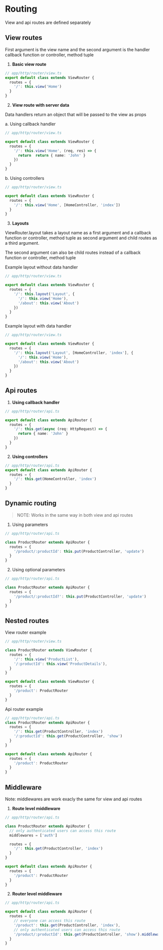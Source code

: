 # Routing
View and api routes are defined separately

## View routes

First argument is the view name and the second argument is the handler callback function or controller, method tuple

1. **Basic view route**
```ts
// app/http/router/view.ts
export default class extends ViewRouter {
  routes = {
    '/': this.view('Home')
  }
}
```

2. **View route with server data**

Data handlers return an object that will be passed to the view as props

a. Using callback handler
```ts
// app/http/router/view.ts

export default class extends ViewRouter {
  routes = {
    '/': this.view('Home', (req, res) => {
      return  return { name: 'John' }
    })
  }
}

```

b. Using controllers
```ts
// app/http/router/view.ts

export default class extends ViewRouter {
  routes = {
    '/': this.view('Home', [HomeController, 'index'])
  }
}

```

3. **Layouts**

ViewRouter.layout takes a layout name as a first argument and a callback function or controller, method tuple as second argument and child routes as a third argument.

The second argument can also be child routes instead of a callback function or controller, method tuple

Example layout without data handler
```ts
// app/http/router/view.ts

export default class extends ViewRouter {
  routes = {
    '/': this.layout('Layout', {
      '/': this.view('Home'),
      '/about': this.view('About')
    })
  }
}

```

Example layout with data handler
```ts
// app/http/router/view.ts

export default class extends ViewRouter {
  routes = {
    '/': this.layout('Layout', [HomeController, 'index'], {
      '/': this.view('Home'),
      '/about': this.view('About')
    })
  }
}
```


## Api routes

1. **Using callback handler**
```ts
// app/http/router/api.ts

export default class extends ApiRouter {
  routes = {
    '/': this.get(async (req: HttpRequest) => {
      return { name: 'John' }
    })
  }
}

```

2. **Using controllers**
```ts
// app/http/router/api.ts
export default class extends ApiRouter {
  routes = {
    '/': this.get(HomeController, 'index')
  }
}
```



## Dynamic routing

> NOTE: Works in the same way in both view and api routes

1. Using parameters 
```ts
// app/http/router/api.ts

class ProductRouter extends ApiRouter {
  routes = {
    '/product/:productId': this.put(ProductController, 'update')
  }
}

```

2. Using optional parameters 
```ts
// app/http/router/api.ts

class ProductRouter extends ApiRouter {
  routes = {
    '/product/:productId?': this.put(ProductController, 'update')
  }
}

```




## Nested routes

View router example
```ts
// app/http/router/view.ts

class ProductRouter extends ViewRouter {
  routes = {
    '/': this.view('ProductList'),
    '/:productId': this.view('ProductDetails'),
  }
}

export default class extends ViewRouter {
  routes = {
    '/product': ProductRouter
  }
}

```

Api router example
```ts
// app/http/router/api.ts
class ProductRouter extends ApiRouter {
  routes = {
    '/': this.get(ProductController, 'index')
    '/:productId': this.get(ProductController, 'show')
  }
}

export default class extends ApiRouter {
  routes = {
    '/product': ProductRouter
  }
}

```

## Middleware
Note: middlewares are work exacly the same for view and api routes

1. **Route level middleware**
```ts
// app/http/router/api.ts

class ProductRouter extends ApiRouter {
  // only authenticated users can access this route
  middlewares = ['auth']

  routes = {
    '/': this.get(ProductController, 'index')
  }
}

export default class extends ApiRouter {
  routes = {
    '/product': ProductRouter
  }
}

```

2. **Router level middleware**
```ts
// app/http/router/api.ts

export default class extends ApiRouter {
  routes = {
    // everyone can access this route
    '/product': this.get(ProductController, 'index'),
    // only authenticated users can access this route
    '/product/:productId': this.get(ProductController, 'show').middleware('auth')
  }
}

```

